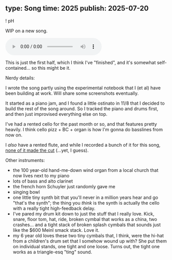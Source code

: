 type: Song
time: 2025
publish: 2025-07-20
---

! pH

WIP on a new song.

<p class="audio"><audio src="https://cdn.ivanish.ca/ph/ph-short.mp3" controls preload="metadata"></audio></p>

This is just the first half, which I think I've "finished", and it's somewhat self-contained… so this might be it.

Nerdy details:

I wrote the song partly using the experimental notebook that I (et al) have been building at work. Will share some screenshots eventually.

It started as a piano jam, and I found a little ostinato in 11/8 that I decided to build the rest of the song around. So I tracked the piano and drums first, and then just improvised everything else on top.

I've had a rented cello for the past month or so, and that features pretty heavily. I think cello pizz + BC + organ is how I'm gonna do basslines from now on.

I *also* have a rented flute, and while I recorded a bunch of it for this song, [none of it made the cut](/feeling-good-being-bad) (…yet, I guess).

Other instruments:

* the 100 year-old hand-me-down wind organ from a local church that now lives next to my piano
* lots of bass and alto clarinet
* the french horn Schuyler just randomly gave me
* singing bowl
* one little tiny synth bit that you'll never in a million years hear and go "that's the synth"; the thing you _think_ is the synth is actually the cello with a really tight high-feedback delay.
* I've pared my drum kit down to just the stuff that I really love. Kick, snare, floor tom, hat, ride, broken cymbal that works as a china, two crashes… and a tight stack of broken splash cymbals that sounds just like the $600 Meinl smack stack. Love it.
* my 6 year old loves these two tiny cymbals that, I think, were the hi-hat from a children's drum set that I somehow wound up with? She put them on individual stands, one tight and one loose. Turns out, the tight one works as a triangle-esq "ting" sound.
